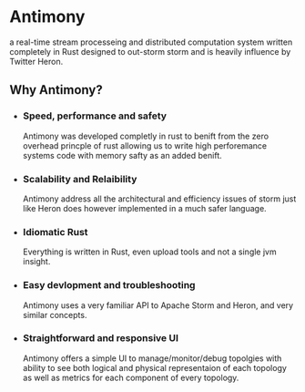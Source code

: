 # Antimony
a real-time stream processeing and distributed computation system written completely in Rust designed to out-storm storm and is heavily influence by Twitter Heron.


## Why Antimony?

* ### Speed, performance and safety

  Antimony was developed completly in rust to benift from the zero overhead princple of rust allowing us to write high perforemance systems code with memory safty as an added benift.

* ### Scalability and Relaibility

  Antimony address all the architectural and efficiency issues of storm just like Heron does however implemented in a much safer language.

* ### Idiomatic Rust

  Everything is written in Rust, even upload tools and not a single jvm insight.

* ### Easy devlopment and troubleshooting

  Antimony uses a very familiar API to Apache Storm and Heron, and very similar concepts.

* ### Straightforward and responsive UI

  Antimony offers a simple UI to manage\/monitor\/debug topolgies with ability to see both logical and physical representaion of each topology as well as metrics for each component of every topology.
